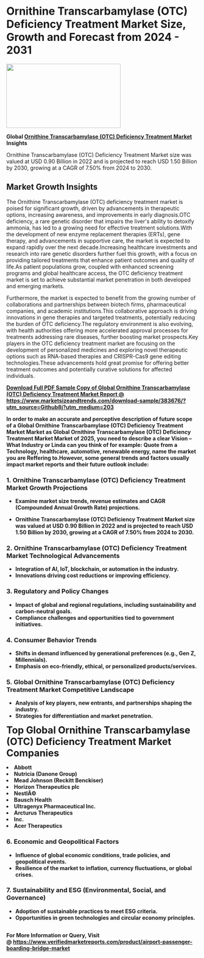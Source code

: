 <H1>Ornithine Transcarbamylase (OTC) Deficiency Treatment Market Size, Growth and Forecast from 2024 - 2031</H1><img class="aligncenter size-medium wp-image-584254" src="https://thirdeyenews.in/wp-content/uploads/2024/09/Global-Market-Research-300x168.jpeg" alt="" width="300" height="168" /><p><strong>Global&nbsp;<a href="https://www.marketsizeandtrends.com/download-sample/383676/?utm_source=Github8j?utm_medium=203">Ornithine Transcarbamylase (OTC) Deficiency Treatment Market</a> Insights</strong></p><p>Ornithine Transcarbamylase (OTC) Deficiency Treatment Market size was valued at USD 0.90 Billion in 2022 and is projected to reach USD 1.50 Billion by 2030, growing at a CAGR of 7.50% from 2024 to 2030.</p><p><h2>Market Growth Insights</h2> <p>The Ornithine Transcarbamylase (OTC) deficiency treatment market is poised for significant growth, driven by advancements in therapeutic options, increasing awareness, and improvements in early diagnosis.OTC deficiency, a rare genetic disorder that impairs the liver's ability to detoxify ammonia, has led to a growing need for effective treatment solutions.With the development of new enzyme replacement therapies (ERTs), gene therapy, and advancements in supportive care, the market is expected to expand rapidly over the next decade.Increasing healthcare investments and research into rare genetic disorders further fuel this growth, with a focus on providing tailored treatments that enhance patient outcomes and quality of life.As patient populations grow, coupled with enhanced screening programs and global healthcare access, the OTC deficiency treatment market is set to achieve substantial market penetration in both developed and emerging markets.</p> <p><strong><a href="#"></a></strong></p> <p>Furthermore, the market is expected to benefit from the growing number of collaborations and partnerships between biotech firms, pharmaceutical companies, and academic institutions.This collaborative approach is driving innovations in gene therapies and targeted treatments, potentially reducing the burden of OTC deficiency.The regulatory environment is also evolving, with health authorities offering more accelerated approval processes for treatments addressing rare diseases, further boosting market prospects.Key players in the OTC deficiency treatment market are focusing on the development of personalized medicines and exploring novel therapeutic options such as RNA-based therapies and CRISPR-Cas9 gene editing technologies.These advancements hold great promise for offering better treatment outcomes and potentially curative solutions for affected individuals.</p> <p><strong><a href="#"></p><p><span class=""><strong>Download Full PDF Sample Copy of Global Ornithine Transcarbamylase (OTC) Deficiency Treatment Market Report</strong> @ <a href="https://www.marketsizeandtrends.com/download-sample/383676/?utm_source=Github8j?utm_medium=203" target="_blank">https://www.marketsizeandtrends.com/download-sample/383676/?utm_source=Github8j?utm_medium=203</a></span></p><p>In order to make an accurate and perceptive description of future scope of a Global&nbsp;Ornithine Transcarbamylase (OTC) Deficiency Treatment Market Market as Global&nbsp;Ornithine Transcarbamylase (OTC) Deficiency Treatment Market Market of 2025, you need to describe a clear Vision &ndash; What Industry or Linda can you think of for example: Quote from a Technology, healthcare, automotive, renewable energy, name the market you are Reffering to.However, some general trends and factors usually impact market reports and their future outlook include:</p><h3>1.&nbsp;<strong>Ornithine Transcarbamylase (OTC) Deficiency Treatment Market Growth Projections</strong></h3><ul><li>Examine market size trends, revenue estimates and CAGR (Compounded Annual Growth Rate) projections.</li><li><p>Ornithine Transcarbamylase (OTC) Deficiency Treatment Market size was valued at USD 0.90 Billion in 2022 and is projected to reach USD 1.50 Billion by 2030, growing at a CAGR of 7.50% from 2024 to 2030.</p></li></ul><h3>2.&nbsp;<strong>Ornithine Transcarbamylase (OTC) Deficiency Treatment Market Technological Advancements</strong></h3><ul><li>Integration of AI, IoT, blockchain, or automation in the industry.</li><li>Innovations driving cost reductions or improving efficiency.</li></ul><h3>3.&nbsp;<strong>Regulatory and Policy Changes</strong></h3><ul><li>Impact of global and regional regulations, including sustainability and carbon-neutral goals.</li><li>Compliance challenges and opportunities tied to government initiatives.</li></ul><h3>4.&nbsp;<strong>Consumer Behavior Trends</strong></h3><ul><li>Shifts in demand influenced by generational preferences (e.g., Gen Z, Millennials).</li><li>Emphasis on eco-friendly, ethical, or personalized products/services.</li></ul><h3>5.&nbsp;<strong>Global Ornithine Transcarbamylase (OTC) Deficiency Treatment Market Competitive Landscape</strong></h3><ul><li>Analysis of key players, new entrants, and partnerships shaping the industry.</li><li>Strategies for differentiation and market penetration.</li></ul><p data-pm-slice="1 1 []"><span style="color: inherit; font-family: inherit; font-size: 25px;">Top Global Ornithine Transcarbamylase (OTC) Deficiency Treatment Market Companies</span></p><div class="" data-test-id=""><p><li>Abbott</li><li> Nutricia (Danone Group)</li><li> Mead Johnson (Reckitt Benckiser)</li><li> Horizon Therapeutics plc</li><li> NestlÃ©</li><li> Bausch Health</li><li> Ultragenyx Pharmaceutical Inc.</li><li> Arcturus Therapeutics</li><li> Inc.</li><li> Acer Therapeutics</li></p></div><h3>6.&nbsp;<strong>Economic and Geopolitical Factors</strong></h3><ul><li>Influence of global economic conditions, trade policies, and geopolitical events.</li><li>Resilience of the market to inflation, currency fluctuations, or global crises.</li></ul><h3>7.&nbsp;<strong>Sustainability and ESG (Environmental, Social, and Governance)</strong></h3><ul><li>Adoption of sustainable practices to meet ESG criteria.</li><li>Opportunities in green technologies and circular economy principles.</li></ul><h2><strong style="font-size: 14px;">For More Information or Query, Visit @&nbsp;</strong><a style="background-color: #ffffff; font-size: 14px;" href="https://www.marketsizeandtrends.com/report/ornithine-transcarbamylase-otc-deficiency-treatment-market/" target="_blank">https://www.verifiedmarketreports.com/product/airport-passenger-boarding-bridge-market</a></h2>